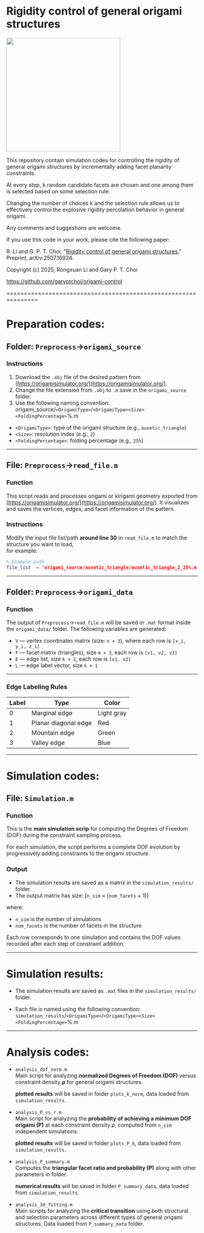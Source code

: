 # Rigidity control of general origami structures

<img src = "https://github.com/garyptchoi/origami-control/blob/main/cover.jpg" height="300" />

This repository contain simulation codes for controlling the rigidity of general origami structures by incrementally adding facet planarity constraints.

At every step, k random candidate facets are chosen and one among them is selected based on some selection rule.

Changing the number of choices k and the selection rule allows us to effectively control the explosive rigidity percolation behavior in general origami.

Any comments and suggestions are welcome. 

If you use this code in your work, please cite the following paper:

R. Li and G. P. T. Choi,
"[Rigidity control of general origami structures.](https://arxiv.org/abs/2507.16934)"
Preprint, arXiv:2507.16934.

Copyright (c) 2025, Rongxuan Li and Gary P. T. Choi

https://github.com/garyptchoi/origami-control

===============================================================
# Preparation codes:

## Folder: `Preprocess`->`origami_source`

### Instructions

1. Download the `.obj` file of the desired pattern from [https://origamisimulator.org/](https://origamisimulator.org/).
2. Change the file extension from `.obj` to `.m` save in the `origami_source` folder.
3. Use the following naming convention:
origami_source/`<OrigamiType>`/`<OrigamiType>`_`<Size>`_`<FoldingPercentage>`%.m

- `<OrigamiType>`: type of the origami structure (e.g., `auxetic_triangle`)
- `<Size>`: resolution index (e.g., `2`)
- `<FoldingPercentage>`: folding percentage (e.g., `25%`)

---

## File: `Preprocess`->`read_file.m`

### Function
This script reads and processes origami or kirigami geometry exported from [https://origamisimulator.org/](https://origamisimulator.org/). It visualizes and saves the vertices, edges, and facet information of the pattern.


### Instructions

Modify the input file list/path **around line 30** in `read_file.m` to match the structure you want to load,  
   for example:

   ```matlab
   % Example path
   file_list  = 'origami_source/auxetic_triangle/auxetic_triangle_2_25%.m'';
```
---
## Folder: `Preprocess`->`origami_data`

### Function

The output of `Preprocess`->`read_file.m` will be saved in `.mat` format inside the `origami_data/` folder. The following variables are generated:

- `V` — vertex coordinates matrix (size: `n × 3`), where each row is `[x_i, y_i, z_i]`
- `F` — facet matrix (triangles), size `m × 3`, each row is `[v1, v2, v3]`
- `E` — edge list, size `k × 2`, each row is `[v1, v2]`
- `L` — edge label vector, size `k × 1`

---

### Edge Labeling Rules

| Label | Type                  | Color      |
|-------|-----------------------|------------|
| 0     | Marginal edge         | Light gray |
| 1     | Planar diagonal edge  | Red        |
| 2     | Mountain edge         | Green      |
| 3     | Valley edge           | Blue       |

---
# Simulation codes: 

## File: `Simulation.m`


### Function
This is the **main simulation scrip** for computing the Degrees of Freedom (DOF) during the constraint sampling process.

For each simulation, the script performs a complete DOF evolution by progressively adding constraints to the origami structure.


### Output
- The simulation results are saved as a matrix in the `simulation_results/` folder.
- The output matrix has size: [`n_sim` × (`num_facets` + 1)]

where:
- `n_sim` is the number of simulations 
- `num_facets` is the number of facets in the structure

Each row corresponds to one simulation and contains the DOF values recorded after each step of constraint addition.

---
# Simulation results:
- The simulation results are saved as `.mat` files in the `simulation_results/` folder.

- Each file is named using the following convention: `simulation_results`/`<OrigamiType>`/`<OrigamiType>`_`<Size>`_`<FoldingPercentage>`%.m

---
# Analysis codes:

- `analysis_dof_norm.m`  
  Main script for analyzing **normalized Degrees of Freedom (DOF)** versus constraint density **$\rho$** for general origami structures.
  
  **plotted results** will be saved in folder `plots_k_norm`, data loaded from `simulation_results`. 

- `analysis_P_vs_r.m`    
  Main script for analyzing the **probability of achieving a minimum DOF origami (P)** at each constraint density $\rho$, computed from `n_sim` independent simulations.

  **plotted results** will be saved in folder `plots_P_k`, data loaded from `simulation_results`. 

- `analysis_P_summary.m`  
  Computes the **triangular facet ratio and probability (P)** along with other parameters in folder.

  **numerical results**  will be saved in folder `P_summary_data`, data loaded from `simulation_results`. 

- `analysis_3d_fitting.m`  
  Main scripts for analyzing the **critical transition** using both structural and selection parameters across different types of general origami structures. Data loaded from `P_summary_data` folder.